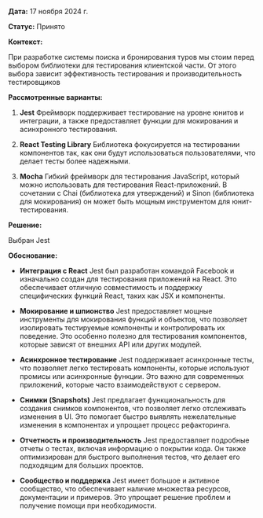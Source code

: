 **Дата:** 17 ноября 2024 г.

**Статус:** Принято

**Контекст:** 

При разработке системы поиска и бронирования туров мы стоим перед выбором библиотеки для тестирования клиентской части. От этого выбора зависит эффективность тестирования и производительность тестировщиков

**Рассмотренные варианты:**

1. **Jest** Фреймворк поддерживает тестирование на уровне юнитов и интеграции, а также предоставляет функции для мокирования и асинхронного тестирования.

2. **React Testing Library** Библиотека фокусируется на тестировании компонентов так, как они будут использоваться пользователями, что делает тесты более надежными.

3. **Mocha** Гибкий фреймворк для тестирования JavaScript, который можно использовать для тестирования React-приложений. В сочетании с Chai (библиотека для утверждений) и Sinon (библиотека для мокирования) он может быть мощным инструментом для юнит-тестирования.

**Решение:**

Выбран Jest

**Обоснование:**

- **Интеграция с React** Jest был разработан командой Facebook и изначально создан для тестирования приложений на React. Это обеспечивает отличную совместимость и поддержку специфических функций React, таких как JSX и компоненты.

- **Мокирование и шпионство** Jest предоставляет мощные инструменты для мокирования функций и объектов, что позволяет изолировать тестируемые компоненты и контролировать их поведение. Это особенно полезно для тестирования компонентов, которые зависят от внешних API или других модулей.

- **Асинхронное тестирование** Jest поддерживает асинхронные тесты, что позволяет легко тестировать компоненты, которые используют промисы или асинхронные функции. Это важно для современных приложений, которые часто взаимодействуют с сервером.

- **Снимки (Snapshots)** Jest предлагает функциональность для создания снимков компонентов, что позволяет легко отслеживать изменения в UI. Это помогает быстро выявлять нежелательные изменения в компонентах и упрощает процесс рефакторинга.

- **Отчетность и производительность** Jest предоставляет подробные отчеты о тестах, включая информацию о покрытии кода. Он также оптимизирован для быстрого выполнения тестов, что делает его подходящим для больших проектов.

- **Сообщество и поддержка** Jest имеет большое и активное сообщество, что обеспечивает наличие множества ресурсов, документации и примеров. Это упрощает решение проблем и получение помощи при необходимости.